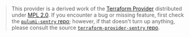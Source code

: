 > This provider is a derived work of the [Terraform Provider](https://github.com/sentry/terraform-provider-sentry)
> distributed under [MPL 2.0](https://www.mozilla.org/en-US/MPL/2.0/). If you encounter a bug or missing feature,
> first check the [`pulumi-sentry` repo](https://github.com/baskar-natarajan/pulumi-sentry/issues); however, if that doesn't turn up anything,
> please consult the source [`terraform-provider-sentry` repo](https://github.com/sentry/terraform-provider-sentry/issues).